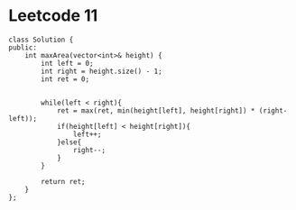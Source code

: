 # Leetcode 11
    class Solution {
    public:
        int maxArea(vector<int>& height) {
            int left = 0;
            int right = height.size() - 1;
            int ret = 0;


            while(left < right){
                ret = max(ret, min(height[left], height[right]) * (right-left));
                if(height[left] < height[right]){
                    left++;
                }else{
                    right--;
                }
            }

            return ret;
        }
    };
